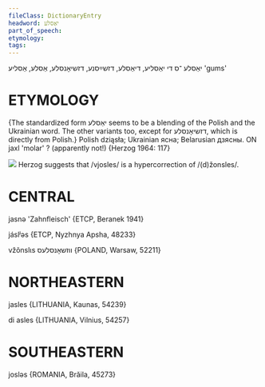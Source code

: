 ```yaml
---
fileClass: DictionaryEntry
headword: יאַסלע
part_of_speech: 
etymology: 
tags: 
---
```

יאַסלע
־ס
די
יאַסליע, דיאַסלע, דזשײַסנע, דזשיאָנסלע, אַסלע, אַסליע
'gums'

ETYMOLOGY
===========
{The standardized form יאַסלע seems to be a blending of the Polish and the Ukrainian word. The other variants too, except for דזשיאָנסלע, which is directly from Polish.}
Polish dziąsła; Ukrainian ясна; Belarusian дзясны.
ON jaxl 'molar' ? (apparently not!)
{Herzog 1964: 117}

![](https://ia802902.us.archive.org/9/items/Yiddish-Dialect-Maps/Herzog3-64-66-SuspendersGumsWheelbarrow-85.jpg)
Herzog suggests that /vjosles/ is a hypercorrection of /(d)žonsles/.

CENTRAL
========

jasnə 'Zahnfleisch' {ETCP, Beranek 1941}

jáslʲəs {ETCP, Nyzhnya Apsha, 48233}

vžõnslɩs ווזשאָנסלעס {POLAND, Warsaw, 52211}

NORTHEASTERN
==============

jasles {LITHUANIA, Kaunas, 54239}

di asles {LITHUANIA, Vilnius, 54257}

SOUTHEASTERN
==============

josləs {ROMANIA, Brăila, 45273}
